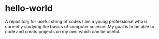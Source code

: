 # hello-world
A repository for useful string of codes
I am a young professional who is currently studying the basics of computer science.
My goal is to be able to code and creats projects on my own which can be useful.

